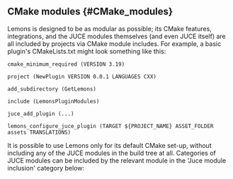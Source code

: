 ## CMake modules	{#CMake_modules}

Lemons is designed to be as modular as possible; its CMake features, integrations, and the JUCE modules themselves (and even JUCE itself) are all included by projects via CMake module includes. For example, a basic plugin's CMakeLists.txt might look something like this:
```
cmake_minimum_required (VERSION 3.19)

project (NewPlugin VERSION 0.0.1 LANGUAGES CXX)

add_subdirectory (GetLemons)

include (LemonsPluginModules)

juce_add_plugin (...)

lemons_configure_juce_plugin (TARGET ${PROJECT_NAME} ASSET_FOLDER assets TRANSLATIONS)
```
It is possible to use Lemons only for its default CMake set-up, without including any of the JUCE modules in the build tree at all. Categories of JUCE modules can be included by the relevant module in the 'Juce module inclusion' category below:
